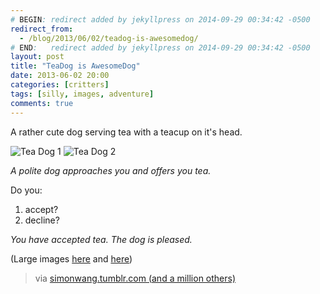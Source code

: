 ```yaml
---
# BEGIN: redirect added by jekyllpress on 2014-09-29 00:34:42 -0500
redirect_from:
  - /blog/2013/06/02/teadog-is-awesomedog/
# END:   redirect added by jekyllpress on 2014-09-29 00:34:42 -0500
layout: post
title: "TeaDog is AwesomeDog"
date: 2013-06-02 20:00
categories: [critters]
tags: [silly, images, adventure]
comments: true
---
```

A rather cute dog serving tea with a teacup on it's head.

![Tea Dog 1](https://s3.amazonaws.com/tt.imageshare/critters/teadog1.300.jpg) ![Tea Dog 2](https://s3.amazonaws.com/tt.imageshare/critters/teadog2.300.jpg)

*A polite dog approaches you and offers you tea.*

Do you:

1. accept?
2. decline?

*You have accepted tea. The dog is pleased.*

(Large images [here](https://s3.amazonaws.com/tt.imageshare/critters/teadog1.jpg) and [here](https://s3.amazonaws.com/tt.imageshare/critters/teadog2.jpg))


> via [simonwang.tumblr.com (and a million others)](http://simonwang.tumblr.com/post/25980058041/a-polite-doge-has-approached-you-accept-tea)

